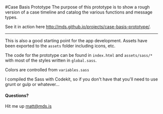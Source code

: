 #Case Basis Prototype
The purpose of this prototype is to show a rough version of a case timeline and catalog the various functions and message types.

See it in action here http://mds.github.io/projects/case-basis-prototype/.

---

This is also a good starting point for the app development.
Assets have been exported to the `assets` folder including icons, etc.

The code for the prototype can be found in `index.html` and `assets/sass/*` with most of the styles written in `global.sass`.

Colors are controlled from `variables.sass`

I compiled the Sass with Codekit, so if you don't have that you'll need to use grunt or gulp or whatever...

#### Questions?
Hit me up matt@mds.is